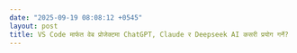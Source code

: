```yaml
---
date: "2025-09-19 08:08:12 +0545"
layout: post
title: VS Code मार्फत वेब प्रोजेक्टमा ChatGPT, Claude र Deepseek AI कसरी प्रयोग गर्ने?
---
```

